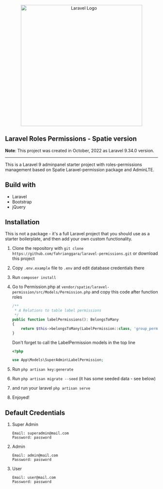 <p align="center"><a href="https://laravel.com" target="_blank"><img src="https://raw.githubusercontent.com/laravel/art/master/logo-lockup/5%20SVG/2%20CMYK/1%20Full%20Color/laravel-logolockup-cmyk-red.svg" width="400" alt="Laravel Logo"></a></p>

## Laravel Roles Permissions - Spatie version
__Note__: This project was created in October, 2022 as Laravel 9.34.0 version.

-----

This is a Laravel 9 adminpanel starter project with roles-permissions management based on Spatie Laravel-permission package and AdminLTE.

## Build with
* Laravel
* Bootstrap
* jQuery

## Installation
This is not a package - it's a full Laravel project that you should use as a starter boilerplate, and then add your own custom functionality.
1. Clone the repository with `git clone https://github.com/fahrianggara/laravel-permissions.git` or download this project
2. Copy `.env.example` file to `.env` and edit database credentials there
3. Run `composer install`
4. Go to Permission.php at `vendor/spatie/laravel-permission/src/Models/Permission.php` and copy this code after function roles

    ``` php
    /**
     * A Relations to table label permissions
     */
    public function labelPermissions(): BelongsToMany
    {
        return $this->belongsToMany(LabelPermission::class, 'group_permissions')->withTimestamps();
    }
    ``` 
   Don't forget to call the LabelPermission models in the top line
    ``` php
    <?php
    
    use App\Models\SuperAdmin\LabelPermission;
    ``` 
5. Run `php artisan key:generate`
6. Run `php artisan migrate --seed` (it has some seeded data - see below)
7. and run your laravel `php artisan serve`
8. Enjoyed!

## Default Credentials 
1. Super Admin

    ```
    Email: superadmin@mail.com
    Password: password
    ```
2. Admin

    ```
    Email: admin@mail.com
    Password: password
    ```
3. User

    ```
    Email: user@mail.com
    Password: password
    ```
